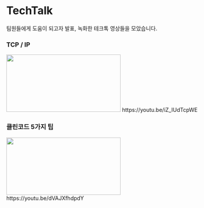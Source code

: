 # TechTalk
팀원들에게 도움이 되고자 발표, 녹화한 테크톡 영상들을 모았습니다.



<h3>TCP / IP</h3>
<img src="https://user-images.githubusercontent.com/113500771/209475385-87dfc420-cd05-4593-8530-b9445235f3ac.gif" width="300" height="150" />
https://youtu.be/iZ_IUdTcpWE



<h3>클린코드 5가지 팁</h3>
<img src="https://user-images.githubusercontent.com/113500771/209475616-b67e84b9-9d6c-4c58-a39d-47f8f4e8b8a1.gif" width="300" height="150" />
https://youtu.be/dVAJXfhdpdY
